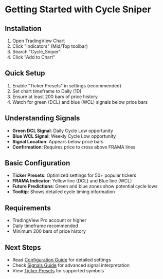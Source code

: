 # Getting Started with Cycle Sniper

## Installation

1. Open TradingView Chart
2. Click "Indicators" (Mid/Top toolbar)
3. Search "Cycle_Sniper"
4. Click "Add to Chart"

## Quick Setup

1. Enable "Ticker Presets" in settings (recommended)
2. Set chart timeframe to Daily (1D)
3. Ensure at least 200 bars of price history
4. Watch for green (DCL) and blue (WCL) signals below price bars

## Understanding Signals

- **Green DCL Signal**: Daily Cycle Low opportunity
- **Blue WCL Signal**: Weekly Cycle Low opportunity
- **Signal Location**: Appears below price bars
- **Confirmation**: Requires price to cross above FRAMA lines

## Basic Configuration

- **Ticker Presets**: Optimized settings for 50+ popular tickers
- **FRAMA Indicator**: Yellow line (DCL) and Blue line (WCL)
- **Future Predictions**: Green and blue zones show potential cycle lows
- **Tooltip**: Shows detailed cycle timing information

## Requirements

- TradingView Pro account or higher
- Daily timeframe recommended
- Minimum 200 bars of price history

## Next Steps

- Read [Configuration Guide](configuration.md) for detailed settings
- Check [Signals Guide](signals.md) for advanced signal interpretation
- View [Ticker Presets](ticker-presets.md) for supported symbols
